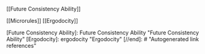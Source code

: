 [[Future Consistency Ability]] 

[[Microrules]]
[[Ergodocity]]


[//begin]: # "Autogenerated link references for markdown compatibility"
[Future Consistency Ability]: Future Consistency Ability "Future Consistency Ability"
[Ergodocity]: ergodocity "Ergodocity"
[//end]: # "Autogenerated link references"